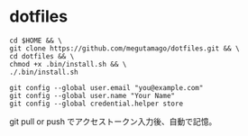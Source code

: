 # dotfiles

```
cd $HOME && \
git clone https://github.com/megutamago/dotfiles.git && \
cd dotfiles && \
chmod +x .bin/install.sh && \
./.bin/install.sh
```

```
git config --global user.email "you@example.com"
git config --global user.name "Your Name"
git config --global credential.helper store
```
git pull or push でアクセストークン入力後、自動で記憶。

